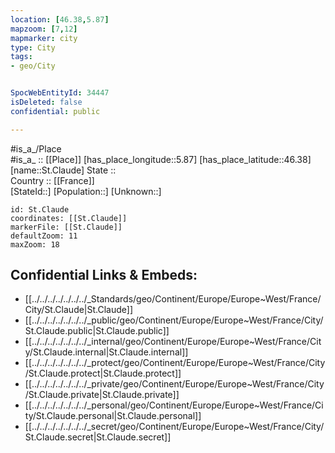 ```yaml
---
location: [46.38,5.87] 
mapzoom: [7,12] 
mapmarker: city 
type: City
tags:
- geo/City


SpocWebEntityId: 34447
isDeleted: false
confidential: public

---
```

#is_a_/Place  
#is_a_ :: [[Place]] 
[has_place_longitude::5.87] 
[has_place_latitude::46.38] 
[name::St.Claude] 
State ::  
Country :: [[France]]  
[StateId::] 
[Population::] 
[Unknown::] 


```leaflet
id: St.Claude
coordinates: [[St.Claude]] 
markerFile: [[St.Claude]] 
defaultZoom: 11 
maxZoom: 18
```


## Confidential Links & Embeds: 
- [[../../../../../../../_Standards/geo/Continent/Europe/Europe~West/France/City/St.Claude|St.Claude]] 
- [[../../../../../../../_public/geo/Continent/Europe/Europe~West/France/City/St.Claude.public|St.Claude.public]] 
- [[../../../../../../../_internal/geo/Continent/Europe/Europe~West/France/City/St.Claude.internal|St.Claude.internal]] 
- [[../../../../../../../_protect/geo/Continent/Europe/Europe~West/France/City/St.Claude.protect|St.Claude.protect]] 
- [[../../../../../../../_private/geo/Continent/Europe/Europe~West/France/City/St.Claude.private|St.Claude.private]] 
- [[../../../../../../../_personal/geo/Continent/Europe/Europe~West/France/City/St.Claude.personal|St.Claude.personal]] 
- [[../../../../../../../_secret/geo/Continent/Europe/Europe~West/France/City/St.Claude.secret|St.Claude.secret]] 
